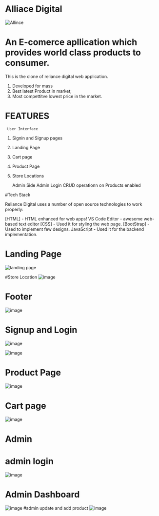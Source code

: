 
# Alliace Digital


![Allince](https://user-images.githubusercontent.com/119388397/229410104-be78f1ed-0b9e-4eab-ade7-45297fffd1ea.jpeg)


# An E-comerce apllication which provides world class products to consumer.
This is the clone of reliance digital web application.

1) Developed for mass
2) Best latest Product in market;
3) Most compettitve lowest price in the market. 



# FEATURES
     User Interface
1) Signin and Signup pages
2) Landing Page
3) Cart page
4) Product Page
5) Store Locations

     Admin Side
     Admin Login
 CRUD operationn on Products enabled
 
 #Tech Stack
 
Reliance Digital uses a number of open source technologies to work properly:

[HTML] - HTML enhanced for web apps!
VS Code Editor - awesome web-based text editor
[CSS] - Used it for styling the web page.
[BootStrap] - Used to implement few designs.
JavaScript - Used it for the backend implementation.


# Landing Page
![landing page](https://user-images.githubusercontent.com/119388397/229411343-73c6ae49-e040-4618-9951-cfeef4d15a3c.jpg)

#Store Location
![image](https://user-images.githubusercontent.com/119388397/229411557-ef981eca-7ea8-4e36-9fd2-2dd04b128ada.png)

# Footer
![image](https://user-images.githubusercontent.com/119388397/229411822-d5b66e80-3470-4149-af3c-edba97fb2354.png)

# Signup and Login

![image](https://user-images.githubusercontent.com/119388397/229411918-628b9c6e-d216-4e4b-a85a-531053736c0f.png)

![image](https://user-images.githubusercontent.com/119388397/229411990-fae77337-4514-46de-a357-6f28c937505b.png)

# Product Page

![image](https://user-images.githubusercontent.com/119388397/229412099-70d2692c-b5c4-44f9-a1d1-bb9dfc07398c.png)

# Cart page
![image](https://user-images.githubusercontent.com/119388397/229412207-ccf5b9fb-e450-4565-8188-72baf75e6c5a.png)


# Admin 

# admin login
![image](https://user-images.githubusercontent.com/119388397/229412328-61fd7c27-f5b2-4ad5-8031-2f815da51b8f.png)

# Admin Dashboard
![image](https://user-images.githubusercontent.com/119388397/229412502-5d3637e7-e904-4495-a7e3-8adb645c592b.png)
#admin update and add product
![image](https://user-images.githubusercontent.com/119388397/229412619-8750d805-4b15-4434-89b8-dc53c655c757.png)




